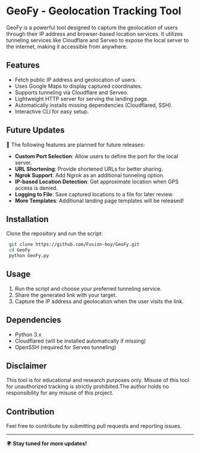 # GeoFy - Geolocation Tracking Tool

GeoFy is a powerful tool designed to capture the geolocation of users through their IP address and browser-based location services. It utilizes tunneling services like Cloudflare and Serveo to expose the local server to the internet, making it accessible from anywhere.

## Features
- Fetch public IP address and geolocation of users.
- Uses Google Maps to display captured coordinates.
- Supports tunneling via Cloudflare and Serveo.
- Lightweight HTTP server for serving the landing page.
- Automatically installs missing dependencies (Cloudflared, SSH).
- Interactive CLI for easy setup.

## Future Updates
🚀 The following features are planned for future releases:
- **Custom Port Selection**: Allow users to define the port for the local server.
- **URL Shortening**: Provide shortened URLs for better sharing.
- **Ngrok Support**: Add Ngrok as an additional tunneling option.
- **IP-based Location Detection**: Get approximate location when GPS access is denied.
- **Logging to File**: Save captured locations to a file for later review.
- **More Templates**: Additional landing page templates will be released!

## Installation
Clone the repository and run the script:

```sh
 git clone https://github.com/Fusion-boy/GeoFy.git
 cd GeoFy
 python GeoFy.py
```

## Usage
1. Run the script and choose your preferred tunneling service.
2. Share the generated link with your target.
3. Capture the IP address and geolocation when the user visits the link.

## Dependencies
- Python 3.x
- Cloudflared (will be installed automatically if missing)
- OpenSSH (required for Serveo tunneling)

## Disclaimer
This tool is for educational and research purposes only. Misuse of this tool for unauthorized tracking is strictly prohibited.The author holds no responsibility for any misuse of this project.

## Contribution
Feel free to contribute by submitting pull requests and reporting issues.

---

🌍 **Stay tuned for more updates!**

